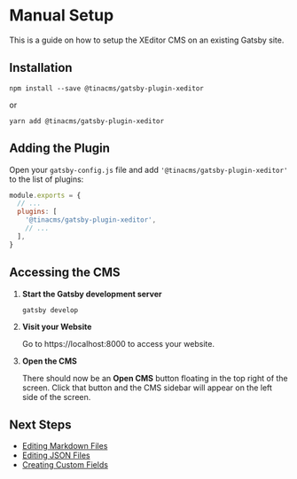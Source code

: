 # Manual Setup

This is a guide on how to setup the XEditor CMS on an existing Gatsby site.

## Installation

```
npm install --save @tinacms/gatsby-plugin-xeditor
```

or

```
yarn add @tinacms/gatsby-plugin-xeditor
```

## Adding the Plugin

Open your `gatsby-config.js` file and add `'@tinacms/gatsby-plugin-xeditor'` to the list of plugins:

```javascript
module.exports = {
  // ...
  plugins: [
    '@tinacms/gatsby-plugin-xeditor',
    // ...
  ],
}
```

## Accessing the CMS

1. **Start the Gatsby development server**

   ```
   gatsby develop
   ```

1. **Visit your Website**

   Go to https://localhost:8000 to access your website.

1. **Open the CMS**

   There should now be an **Open CMS** button floating in the top right of the screen. Click that button and the CMS sidebar will appear on the left side of the screen.

## Next Steps

- [Editing Markdown Files](./editing-markdown.md)
- [Editing JSON Files](./editing-json.md)
- [Creating Custom Fields](./custom-field-plugins.md)
